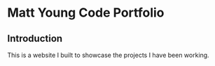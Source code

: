 <h1>Matt Young Code Portfolio</h1>

<h2>Introduction</h2>

<p>
    This is a website I built to showcase the projects I have been working.
</p>

